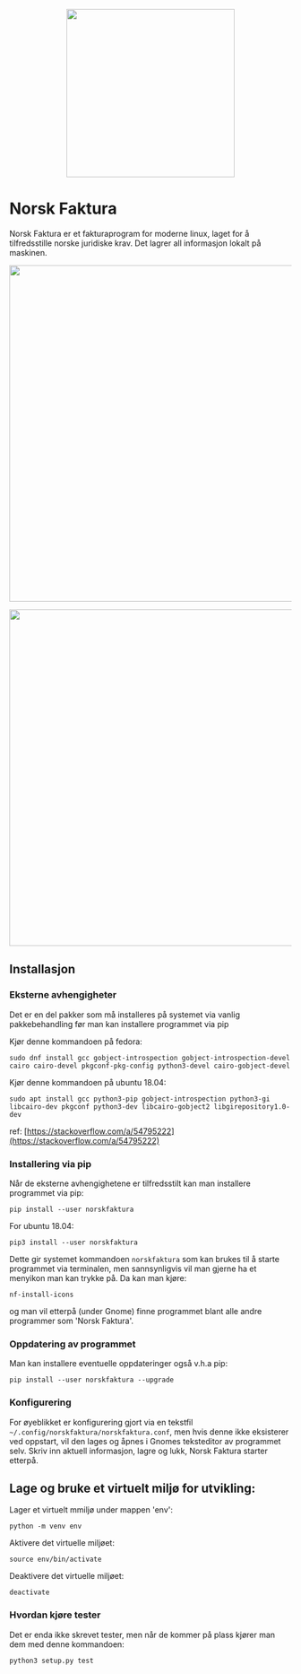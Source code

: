 <p align="center">
  <img width="300" src="https://raw.githubusercontent.com/morngrar/norskfaktura/05c343f5804dfab8557b1c71176db10d48a35184/norskfaktura/norskfaktura.svg">
</p>

# Norsk Faktura


Norsk Faktura er et fakturaprogram for moderne linux, laget for å tilfredsstille norske juridiske krav. Det lagrer all informasjon lokalt på maskinen.

<p align="center">
  <img width="600" src="https://user-images.githubusercontent.com/6575679/112526840-b1139100-8da2-11eb-8a3e-4fa64f04f802.png">
</p>

<p align="center">
  <img width="600" src="https://user-images.githubusercontent.com/6575679/112526852-b375eb00-8da2-11eb-864a-63a8ddb1eaf1.png">
</p>

## Installasjon
### Eksterne avhengigheter

Det er en del pakker som må installeres på systemet via vanlig pakkebehandling før man kan installere programmet via pip

Kjør denne kommandoen på fedora:

    sudo dnf install gcc gobject-introspection gobject-introspection-devel cairo cairo-devel pkgconf-pkg-config python3-devel cairo-gobject-devel

Kjør denne kommandoen på ubuntu 18.04:

    sudo apt install gcc python3-pip gobject-introspection python3-gi libcairo-dev pkgconf python3-dev libcairo-gobject2 libgirepository1.0-dev

ref: [https://stackoverflow.com/a/54795222](https://stackoverflow.com/a/54795222)

### Installering via pip
Når de eksterne avhengighetene er tilfredsstilt kan man installere programmet via pip:

    pip install --user norskfaktura

For ubuntu 18.04:

    pip3 install --user norskfaktura

Dette gir systemet kommandoen `norskfaktura` som kan brukes til å starte programmet via terminalen, men sannsynligvis vil man gjerne ha et menyikon man kan trykke på. Da kan man kjøre:

    nf-install-icons

og man vil etterpå (under Gnome) finne programmet blant alle andre programmer som 'Norsk Faktura'.

### Oppdatering av programmet
Man kan installere eventuelle oppdateringer også v.h.a pip:

    pip install --user norskfaktura --upgrade


### Konfigurering
For øyeblikket er konfigurering gjort via en tekstfil `~/.config/norskfaktura/norskfaktura.conf`, men hvis denne ikke eksisterer ved oppstart, vil den lages og åpnes i Gnomes teksteditor av programmet selv. Skriv inn aktuell informasjon, lagre og lukk, Norsk Faktura starter etterpå.



## Lage og bruke et virtuelt miljø for utvikling:
Lager et virtuelt mmiljø under mappen 'env':

    python -m venv env

Aktivere det virtuelle miljøet:

    source env/bin/activate

Deaktivere det virtuelle miljøet:

    deactivate


### Hvordan kjøre tester

Det er enda ikke skrevet tester, men når de kommer på plass kjører man dem med denne kommandoen:

    python3 setup.py test
